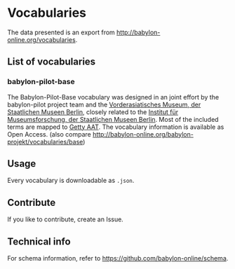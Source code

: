 # Vocabularies
The data presented is an export from http://babylon-online.org/vocabularies.

## List of vocabularies
### babylon-pilot-base
The Babylon-Pilot-Base vocabulary was designed in an joint effort by the babylon-pilot project team and the [Vorderasiatisches Museum, der Staatlichen Museen Berlin](https://www.smb.museum/museen-und-einrichtungen/vorderasiatisches-museum/home.html), closely related to the [Institut für Museumsforschung, der Staatlichen Museen Berlin](https://www.smb.museum/museen-und-einrichtungen/institut-fuer-museumsforschung/home.html). Most of the included terms are mapped to [Getty AAT](https://www.getty.edu/research/tools/vocabularies/aat/). The vocabulary information is available as Open Access. (also compare http://babylon-online.org/babylon-projekt/vocabularies/base)

## Usage
Every vocabulary is downloadable as `.json`.

## Contribute
If you like to contribute, create an Issue.

## Technical info
For schema information, refer to https://github.com/babylon-online/schema.
